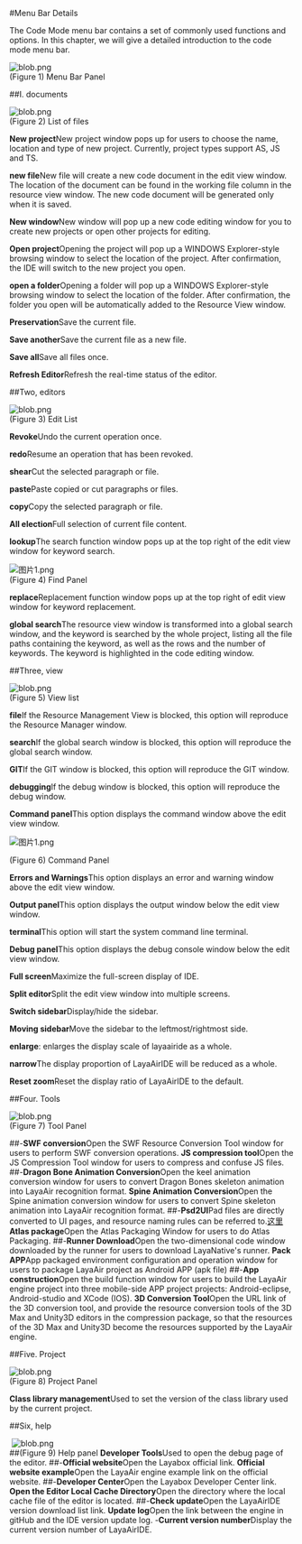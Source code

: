 #Menu Bar Details

The Code Mode menu bar contains a set of commonly used functions and options. In this chapter, we will give a detailed introduction to the code mode menu bar.

 ![blob.png](img/1.png)<br/>
(Figure 1) Menu Bar Panel



 



##I. documents

​![blob.png](img/2.png)<br/>
(Figure 2) List of files



​**New project**New project window pops up for users to choose the name, location and type of new project. Currently, project types support AS, JS and TS.

​**new file**New file will create a new code document in the edit view window. The location of the document can be found in the working file column in the resource view window. The new code document will be generated only when it is saved.

​**New window**New window will pop up a new code editing window for you to create new projects or open other projects for editing.

​**Open project**Opening the project will pop up a WINDOWS Explorer-style browsing window to select the location of the project. After confirmation, the IDE will switch to the new project you open.

​**open a folder**Opening a folder will pop up a WINDOWS Explorer-style browsing window to select the location of the folder. After confirmation, the folder you open will be automatically added to the Resource View window.

​**Preservation**Save the current file.

​**Save another**Save the current file as a new file.

​**Save all**Save all files once.

​**Refresh Editor**Refresh the real-time status of the editor.







  



##Two, editors

​![blob.png](img/3.png)<br/>
(Figure 3) Edit List

​**Revoke**Undo the current operation once.

​**redo**Resume an operation that has been revoked.

​**shear**Cut the selected paragraph or file.

​**paste**Paste copied or cut paragraphs or files.

​**copy**Copy the selected paragraph or file.

​**All election**Full selection of current file content.

​**lookup**The search function window pops up at the top right of the edit view window for keyword search.

​![图片1.png](img/4.png)<br/>
(Figure 4) Find Panel

​**replace**Replacement function window pops up at the top right of edit view window for keyword replacement.

​**global search**The resource view window is transformed into a global search window, and the keyword is searched by the whole project, listing all the file paths containing the keyword, as well as the rows and the number of keywords. The keyword is highlighted in the code editing window.



 







##Three, view

​![blob.png](img/5.png)<br/>
(Figure 5) View list

​**file**If the Resource Management View is blocked, this option will reproduce the Resource Manager window.

​**search**If the global search window is blocked, this option will reproduce the global search window.

​**GIT**If the GIT window is blocked, this option will reproduce the GIT window.

​**debugging**If the debug window is blocked, this option will reproduce the debug window.

​**Command panel**This option displays the command window above the edit view window.

​![图片1.png](img/6.png)<br/>

(Figure 6) Command Panel

​**Errors and Warnings**This option displays an error and warning window above the edit view window.

​**Output panel**This option displays the output window below the edit view window.

​**terminal**This option will start the system command line terminal.

​**Debug panel**This option displays the debug console window below the edit view window.

​**Full screen**Maximize the full-screen display of IDE.

​**Split editor**Split the edit view window into multiple screens.

​**Switch sidebar**Display/hide the sidebar.

​**Moving sidebar**Move the sidebar to the leftmost/rightmost side.

​**enlarge**: enlarges the display scale of layaairide as a whole.

​**narrow**The display proportion of LayaAirIDE will be reduced as a whole.

​**Reset zoom**Reset the display ratio of LayaAirIDE to the default.





##Four. Tools

​![blob.png](img/7.png)<br/>
(Figure 7) Tool Panel

##-**SWF conversion**Open the SWF Resource Conversion Tool window for users to perform SWF conversion operations. **JS compression tool**Open the JS Compression Tool window for users to compress and confuse JS files.
##-**Dragon Bone Animation Conversion**Open the keel animation conversion window for users to convert Dragon Bones skeleton animation into LayaAir recognition format. **Spine Animation Conversion**Open the Spine animation conversion window for users to convert Spine skeleton animation into LayaAir recognition format.
##-**Psd2UI**Pad files are directly converted to UI pages, and resource naming rules can be referred to.[这里](https://ask.layabox.com/question/7365) **Atlas package**Open the Atlas Packaging Window for users to do Atlas Packaging.
##-**Runner Download**Open the two-dimensional code window downloaded by the runner for users to download LayaNative's runner. **Pack APP**App packaged environment configuration and operation window for users to package LayaAir project as Android APP (apk file)
##-**App construction**Open the build function window for users to build the LayaAir engine project into three mobile-side APP project projects: Android-eclipse, Android-studio and XCode (IOS). **3D Conversion Tool**Open the URL link of the 3D conversion tool, and provide the resource conversion tools of the 3D Max and Unity3D editors in the compression package, so that the resources of the 3D Max and Unity3D become the resources supported by the LayaAir engine.





##Five. Project

​![blob.png](img/8.png)<br/>
(Figure 8) Project Panel

​**Class library management**Used to set the version of the class library used by the current project.





##Six, help



​        ![blob.png](img/9.png)<br/>
##(Figure 9) Help panel **Developer Tools**Used to open the debug page of the editor.
##-**Official website**Open the Layabox official link. **Official website example**Open the LayaAir engine example link on the official website.
##-**Developer Center**Open the Layabox Developer Center link. **Open the Editor Local Cache Directory**Open the directory where the local cache file of the editor is located.
##-**Check update**Open the LayaAirIDE version download list link. **Update log**Open the link between the engine in gitHub and the IDE version update log.
-**Current version number**Display the current version number of LayaAirIDE.